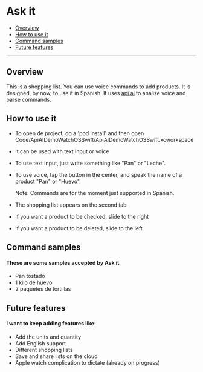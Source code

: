 Ask it
==============

* [Overview](#overview)
* [How to use it](#howtouseit)
* [Command samples](#commandsamples)
* [Future features](#futurefeatures)

---------------

## <a name="overview"></a>Overview
This is a shopping list. You can use voice commands to add products. It is designed, by now, to use it in Spanish.
It uses <a href="http://api.ai">api.ai</a> to analize voice and parse commands.

## <a name="howtouseit"></a>How to use it
* To open de project, do a 'pod install' and then open 
     Code/ApiAIDemoWatchOSSwift/ApiAIDemoWatchOSSwift.xcworkspace

* It can be used with text input or voice
* To use text input, just write something like "Pan" or "Leche".
* To use voice, tap the button in the center, and speak the name of a product "Pan" or "Huevo".
  
  Note: Commands are for the moment just supported in Spanish.
  
* The shopping list appears on the second tab
* If you want a product to be checked, slide to the right
* If you want a product to be deleted, slide to the left


## <a name="commandsamples"></a>Command samples
#### These are some samples accepted by Ask it
  * Pan tostado
  * 1 kilo de huevo
  * 2 paquetes de tortillas


## <a name="futurefeatures"></a>Future features
#### I want to keep adding features like:
  * Add the units and quantity
  * Add English support
  * Different shopping lists
  * Save and share lists on the cloud
  * Apple watch complication to dictate (already on progress)
